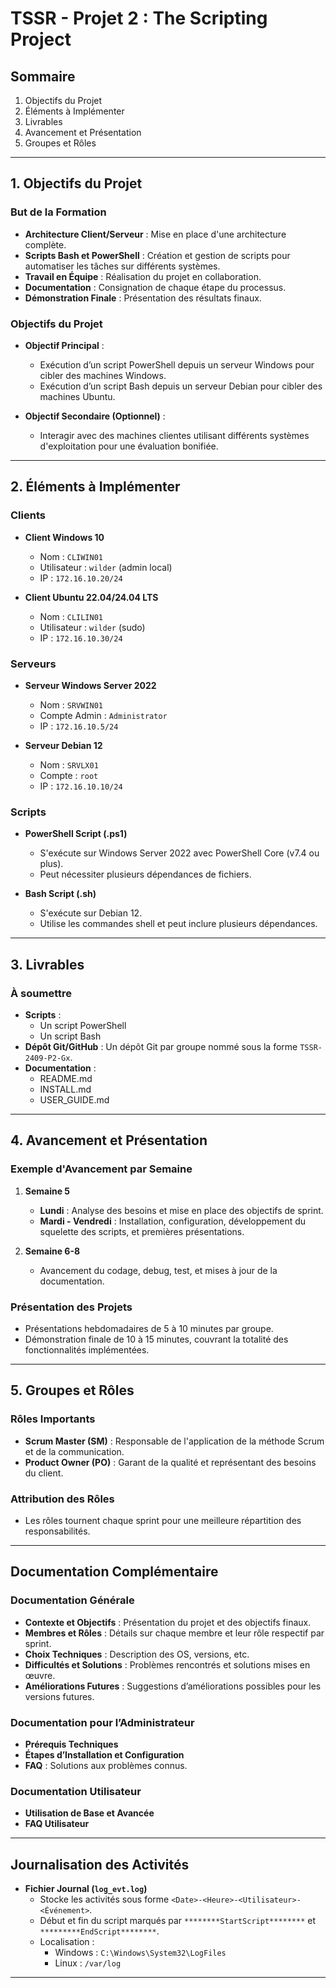 # TSSR - Projet 2 : The Scripting Project

## Sommaire
1. Objectifs du Projet
2. Éléments à Implémenter
3. Livrables
4. Avancement et Présentation
5. Groupes et Rôles

---

## 1. Objectifs du Projet

### But de la Formation
- **Architecture Client/Serveur** : Mise en place d'une architecture complète.
- **Scripts Bash et PowerShell** : Création et gestion de scripts pour automatiser les tâches sur différents systèmes.
- **Travail en Équipe** : Réalisation du projet en collaboration.
- **Documentation** : Consignation de chaque étape du processus.
- **Démonstration Finale** : Présentation des résultats finaux.

### Objectifs du Projet
- **Objectif Principal** : 
  - Exécution d’un script PowerShell depuis un serveur Windows pour cibler des machines Windows.
  - Exécution d’un script Bash depuis un serveur Debian pour cibler des machines Ubuntu.

- **Objectif Secondaire (Optionnel)** :
  - Interagir avec des machines clientes utilisant différents systèmes d'exploitation pour une évaluation bonifiée.

---

## 2. Éléments à Implémenter

### Clients
- **Client Windows 10**
  - Nom : `CLIWIN01`
  - Utilisateur : `wilder` (admin local)
  - IP : `172.16.10.20/24`

- **Client Ubuntu 22.04/24.04 LTS**
  - Nom : `CLILIN01`
  - Utilisateur : `wilder` (sudo)
  - IP : `172.16.10.30/24`

### Serveurs
- **Serveur Windows Server 2022**
  - Nom : `SRVWIN01`
  - Compte Admin : `Administrator`
  - IP : `172.16.10.5/24`

- **Serveur Debian 12**
  - Nom : `SRVLX01`
  - Compte : `root`
  - IP : `172.16.10.10/24`

### Scripts
- **PowerShell Script (.ps1)**
  - S'exécute sur Windows Server 2022 avec PowerShell Core (v7.4 ou plus).
  - Peut nécessiter plusieurs dépendances de fichiers.
  
- **Bash Script (.sh)**
  - S'exécute sur Debian 12.
  - Utilise les commandes shell et peut inclure plusieurs dépendances.

---

## 3. Livrables

### À soumettre
- **Scripts** : 
  - Un script PowerShell
  - Un script Bash
- **Dépôt Git/GitHub** : Un dépôt Git par groupe nommé sous la forme `TSSR-2409-P2-Gx`.
- **Documentation** :
  - README.md
  - INSTALL.md
  - USER_GUIDE.md

---

## 4. Avancement et Présentation

### Exemple d'Avancement par Semaine
1. **Semaine 5**
   - **Lundi** : Analyse des besoins et mise en place des objectifs de sprint.
   - **Mardi - Vendredi** : Installation, configuration, développement du squelette des scripts, et premières présentations.

2. **Semaine 6-8**
   - Avancement du codage, debug, test, et mises à jour de la documentation.

### Présentation des Projets
- Présentations hebdomadaires de 5 à 10 minutes par groupe.
- Démonstration finale de 10 à 15 minutes, couvrant la totalité des fonctionnalités implémentées.

---

## 5. Groupes et Rôles

### Rôles Importants
- **Scrum Master (SM)** : Responsable de l'application de la méthode Scrum et de la communication.
- **Product Owner (PO)** : Garant de la qualité et représentant des besoins du client.

### Attribution des Rôles
- Les rôles tournent chaque sprint pour une meilleure répartition des responsabilités.
  
---

## Documentation Complémentaire

### Documentation Générale
- **Contexte et Objectifs** : Présentation du projet et des objectifs finaux.
- **Membres et Rôles** : Détails sur chaque membre et leur rôle respectif par sprint.
- **Choix Techniques** : Description des OS, versions, etc.
- **Difficultés et Solutions** : Problèmes rencontrés et solutions mises en œuvre.
- **Améliorations Futures** : Suggestions d’améliorations possibles pour les versions futures.

### Documentation pour l’Administrateur
- **Prérequis Techniques**
- **Étapes d’Installation et Configuration**
- **FAQ** : Solutions aux problèmes connus.

### Documentation Utilisateur
- **Utilisation de Base et Avancée**
- **FAQ Utilisateur**

---

## Journalisation des Activités

- **Fichier Journal (`log_evt.log`)**
  - Stocke les activités sous forme `<Date>-<Heure>-<Utilisateur>-<Événement>`.
  - Début et fin du script marqués par `********StartScript********` et `*********EndScript********`.
  - Localisation : 
    - Windows : `C:\Windows\System32\LogFiles`
    - Linux : `/var/log`

---
